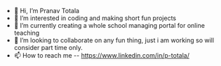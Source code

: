 - 👋 Hi, I’m Pranav Totala
- 👀 I’m interested in coding and making short fun projects
- 🌱 I’m currently creating a whole school managing portal for online teaching
- 💞️ I’m looking to collaborate on any fun thing, just i am working so will consider part time only.
- 📫 How to reach me -- https://www.linkedin.com/in/p-totala/

<!---
HankyPanty/HankyPanty is a ✨ special ✨ repository because its `README.md` (this file) appears on your GitHub profile.
You can click the Preview link to take a look at your changes.
--->
